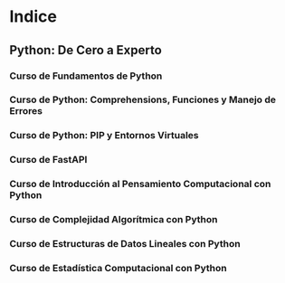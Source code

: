 # Indice

## Python: De Cero a Experto

### Curso de Fundamentos de Python

### Curso de Python: Comprehensions, Funciones y Manejo de Errores

### Curso de Python: PIP y Entornos Virtuales

### Curso de FastAPI

### Curso de Introducción al Pensamiento Computacional con Python

### Curso de Complejidad Algorítmica con Python

### Curso de Estructuras de Datos Lineales con Python

### Curso de Estadística Computacional con Python

### 